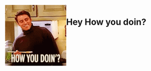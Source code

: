 <img src="./assets/joey_gif.gif" alt="left side joey" align="left" width="200" height="auto" />
<h1>Hey How you doin?</h1>